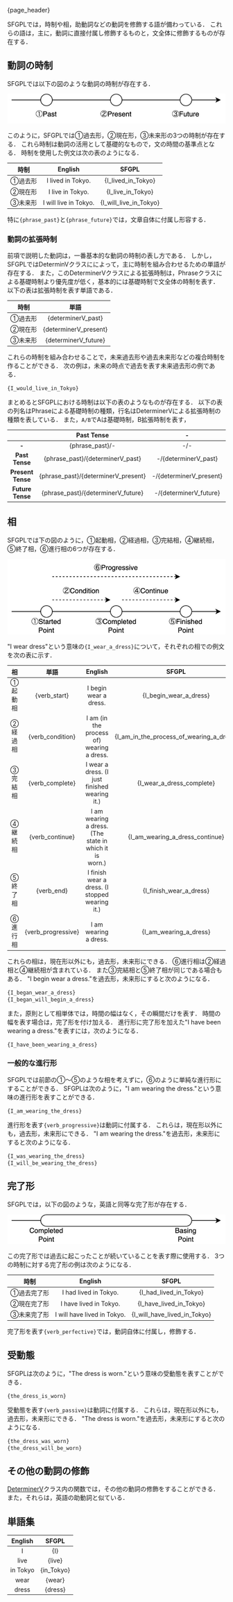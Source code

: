 {page_header}

SFGPLでは，時制や相，助動詞などの動詞を修飾する語が備わっている．
これらの語は，主に，動詞に直接付属し修飾するものと，文全体に修飾するものが存在する．

## 動詞の時制

SFGPLでは以下の図のような動詞の時制が存在する．

![BasingPoint](../img/BasingPoint.jpg)

このように，SFGPLでは①過去形，②現在形，③未来形の3つの時制が存在する．
これら時制は動詞の活用として基礎的なもので，文の時間の基準点となる．
時制を使用した例文は次の表のようになる．

|時制|English|SFGPL|
|:-:|:-:|:-:|
|①過去形|I lived in Tokyo.|{I_lived_in_Tokyo}|
|②現在形|I live in Tokyo.|{I_live_in_Tokyo}|
|③未来形|I will live in Tokyo.|{I_will_live_in_Tokyo}|

特に```{phrase_past}```と```{phrase_future}```では，文章自体に付属し形容する．

### 動詞の拡張時制

前項で説明した動詞は，一番基本的な動詞の時制の表し方である．
しかし，SFGPLではDeterminVクラスにによって，主に時制を組み合わせるための単語が存在する．
また，このDeterminerVクラスによる拡張時制は，Phraseクラスによる基礎時制より優先度が低く，基本的には基礎時制で文全体の時制を表す．
以下の表は拡張時制を表す単語である．

|時制|単語|
|:-:|:-:|
|①過去形|{determinerV_past}|
|②現在形|{determinerV_present}|
|③未来形|{determinerV_future}|

これらの時制を組み合わせることで，未来過去形や過去未来形などの複合時制を作ることができる．
次の例は，未来の時点で過去を表す未来過去形の例である．  

```SFGPL
{I_would_live_in_Tokyo}
```

まとめるとSFGPLにおける時制は以下の表のようなものが存在する．
以下の表の列名はPhraseによる基礎時制の種類，行名はDeterminerVによる拡張時制の種類を表している．
また，```A/B```でAは基礎時制，B拡張時制を表す，

||Past Tense|-|Future Tense|
|:-:|:-:|:-:|:-:|
|**-**|{phrase_past}/-|-/-|{phrase_future}/-|
|**Past Tense**|{phrase_past}/{determinerV_past}|-/{determinerV_past}|{phrase_future}/{determinerV_past}|
|**Present Tense**|{phrase_past}/{determinerV_present}|-/{determinerV_present}|{phrase_future}/{determinerV_present}|
|**Future Tense**|{phrase_past}/{determinerV_future}|-/{determinerV_future}|{phrase_future}/{determinerV_future}|

## 相

SFGPLでは下の図のように，①起動相，②経過相，③完結相，④継続相，⑤終了相，⑥進行相の6つが存在する．

![ProgressiveForm](../img/ProgressiveForm.jpg)

"I wear dress"という意味の```{I_wear_a_dress}```について，それぞれの相での例文を次の表に示す．

|相|単語|English|SFGPL|
|:-:|:-:|:-:|:-:|
|①起動相|{verb_start}|I begin wear a dress.|{I_begin_wear_a_dress}|
|②経過相|{verb_condition}|I am (in the process of) wearing a dress.|{I_am_in_the_process_of_wearing_a_dress}|
|③完結相|{verb_complete}|I wear a dress. (I just finished wearing it.)|{I_wear_a_dress_complete}|
|④継続相|{verb_continue}|I am wearing a dress. (The state in which it is worn.)|{I_am_wearing_a_dress_continue}|
|⑤終了相|{verb_end}|I finish wear a dress. (I stopped wearing it.)|{I_finish_wear_a_dress}|
|⑥進行相|{verb_progressive}|I am wearing a dress.|{I_am_wearing_a_dress}|

これらの相は，現在形以外にも，過去形，未来形にできる．
⑥進行相は②経過相と④継続相が含まれている．
また③完結相と⑤終了相が同じである場合もある．
"I begin wear a dress."を過去形，未来形にすると次のようになる．

```SFGPL
{I_began_wear_a_dress}
{I_began_will_begin_a_dress}
```

また，原則として相単体では，時間の幅はなく，その瞬間だけを表す．
時間の幅を表す場合は，完了形を付け加える．
進行形に完了形を加えた"I have been wearing a dress."を表すには，次のようになる．

```SFGPL
{I_have_been_wearing_a_dress}
```

### 一般的な進行形

SFGPLでは前節の①～⑤のような相を考えずに，⑥のように単純な進行形にすることができる．
SFGPLは次のように，"I am wearing the dress."という意味の進行形を表すことができる．

```SFGPL
{I_am_wearing_the_dress}
```

進行形を表す```{verb_progressive}```は動詞に付属する．
これらは，現在形以外にも，過去形，未来形にできる．
"I am wearing the dress."を過去形，未来形にすると次のようになる．

```SFGPL
{I_was_wearing_the_dress}
{I_will_be_wearing_the_dress}
```

## 完了形

SFGPLでは，以下の図のような，英語と同等な完了形が存在する．

![PerfectForm](../img/PerfectForm.jpg)

この完了形では過去に起こったことが続いていることを表す際に使用する．
3つの時制に対する完了形の例は次のようになる．

|時制|English|SFGPL|
|:-:|:-:|:-:|
|①過去完了形|I had lived in Tokyo.|{I_had_lived_in_Tokyo}|
|②現在完了形|I have lived in Tokyo.|{I_have_lived_in_Tokyo}|
|③未来完了形|I will have lived in Tokyo.|{I_will_have_lived_in_Tokyo}|

完了形を表す```{verb_perfective}```では，動詞自体に付属し，修飾する．

## 受動態

SFGPLは次のように，"The dress is worn."という意味の受動態を表すことができる．

```SFGPL
{the_dress_is_worn}
```

受動態を表す```{verb_passive}```は動詞に付属する．
これらは，現在形以外にも，過去形，未来形にできる．
"The dress is worn."を過去形，未来形にすると次のようになる．

```SFGPL
{the_dress_was_worn}
{the_dress_will_be_worn}
```

## その他の動詞の修飾

[DeterminerV]({docs_DeterminerV})クラス内の関数では，その他の動詞の修飾をすることができる．
また，それらは，英語の助動詞と似ている．

## 単語集

|English|SFGPL|
|:-:|:-:|
|I|{I}|
|live|{live}|
|in Tokyo|{in_Tokyo}|
|wear|{wear}|
|dress|{dress}|

